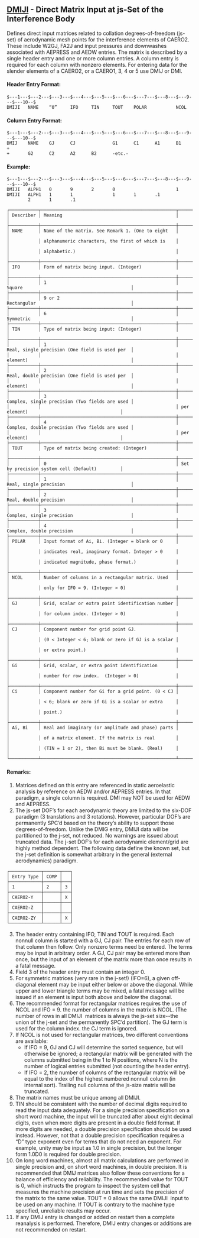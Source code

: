 ## [DMIJI](https://help.hexagonmi.com/bundle/MSC_Nastran_2022.4/page/Nastran_Combined_Book/qrg/bulkde/TOC.DMIJI.xhtml) - Direct Matrix Input at js-Set of the Interference Body

Defines direct input matrices related to collation degrees-of-freedom (js-set) of aerodynamic mesh points for the interference elements of CAERO2. These include W2GJ, FA2J and input pressures and downwashes associated with AEPRESS and AEDW entries. The matrix is described by a single header entry and one or more column entries. A column entry is required for each column with nonzero elements. For entering data for the slender elements of a CAERO2, or a CAERO1, 3, 4 or 5 use DMIJ or DMI.

#### Header Entry Format:

```nastran
$---1---$---2---$---3---$---4---$---5---$---6---$---7---$---8---$---9---$---10--$
DMIJI   NAME    “0”     IFO     TIN     TOUT    POLAR           NCOL            
```

#### Column Entry Format:

```nastran
$---1---$---2---$---3---$---4---$---5---$---6---$---7---$---8---$---9---$---10--$
DMIJ    NAME    GJ      CJ              G1      C1      A1      B1      +
+       G2      C2      A2      B2      -etc.-                    
```

#### Example:

```nastran
$---1---$---2---$---3---$---4---$---5---$---6---$---7---$---8---$---9---$---10--$
DMIJI   ALPH1   0       9       2       0                       1               
DMIJI   ALPH1   1       1               1       1       .1                      
        2       1       .1                                                      
```

```text
┌───────────┬───────────────────────────────────────────────────┬────────────────────────────────────────────────┐
│ Describer │ Meaning                                           │                                                │
├───────────┼───────────────────────────────────────────────────┼────────────────────────────────────────────────┤
│ NAME      │ Name of the matrix. See Remark 1. (One to eight   │                                                │
│           │ alphanumeric characters, the first of which is    │                                                │
│           │ alphabetic.)                                      │                                                │
├───────────┼───────────────────────────────────────────────────┼────────────────────────────────────────────────┤
│ IFO       │ Form of matrix being input. (Integer)             │                                                │
├───────────┼───────────────────────────────────────────────────┼────────────────────────────────────────────────┤
│           │ 1                                                 │ Square                                         │
├───────────┼───────────────────────────────────────────────────┼────────────────────────────────────────────────┤
│           │ 9 or 2                                            │ Rectangular                                    │
├───────────┼───────────────────────────────────────────────────┼────────────────────────────────────────────────┤
│           │ 6                                                 │ Symmetric                                      │
├───────────┼───────────────────────────────────────────────────┼────────────────────────────────────────────────┤
│ TIN       │ Type of matrix being input: (Integer)             │                                                │
├───────────┼───────────────────────────────────────────────────┼────────────────────────────────────────────────┤
│           │ 1                                                 │ Real, single precision (One field is used per  │
│           │                                                   │ element)                                       │
├───────────┼───────────────────────────────────────────────────┼────────────────────────────────────────────────┤
│           │ 2                                                 │ Real, double precision (One field is used per  │
│           │                                                   │ element)                                       │
├───────────┼───────────────────────────────────────────────────┼────────────────────────────────────────────────┤
│           │ 3                                                 │ Complex, single precision (Two fields are used │
│           │                                                   │ per element)                                   │
├───────────┼───────────────────────────────────────────────────┼────────────────────────────────────────────────┤
│           │ 4                                                 │ Complex, double precision (Two fields are used │
│           │                                                   │ per element)                                   │
├───────────┼───────────────────────────────────────────────────┼────────────────────────────────────────────────┤
│ TOUT      │ Type of matrix being created: (Integer)           │                                                │
├───────────┼───────────────────────────────────────────────────┼────────────────────────────────────────────────┤
│           │ 0                                                 │ Set by precision system cell (Default)         │
├───────────┼───────────────────────────────────────────────────┼────────────────────────────────────────────────┤
│           │ 1                                                 │ Real, single precision                         │
├───────────┼───────────────────────────────────────────────────┼────────────────────────────────────────────────┤
│           │ 2                                                 │ Real, double precision                         │
├───────────┼───────────────────────────────────────────────────┼────────────────────────────────────────────────┤
│           │ 3                                                 │ Complex, single precision                      │
├───────────┼───────────────────────────────────────────────────┼────────────────────────────────────────────────┤
│           │ 4                                                 │ Complex, double precision                      │
├───────────┼───────────────────────────────────────────────────┼────────────────────────────────────────────────┤
│ POLAR     │ Input format of Ai, Bi. (Integer = blank or 0     │                                                │
│           │ indicates real, imaginary format. Integer > 0     │                                                │
│           │ indicated magnitude, phase format.)               │                                                │
├───────────┼───────────────────────────────────────────────────┼────────────────────────────────────────────────┤
│ NCOL      │ Number of columns in a rectangular matrix. Used   │                                                │
│           │ only for IFO = 9. (Integer > 0)                   │                                                │
├───────────┼───────────────────────────────────────────────────┼────────────────────────────────────────────────┤
│ GJ        │ Grid, scalar or extra point identification number │                                                │
│           │ for column index. (Integer > 0)                   │                                                │
├───────────┼───────────────────────────────────────────────────┼────────────────────────────────────────────────┤
│ CJ        │ Component number for grid point GJ.               │                                                │
│           │ (0 < Integer < 6; blank or zero if GJ is a scalar │                                                │
│           │ or extra point.)                                  │                                                │
├───────────┼───────────────────────────────────────────────────┼────────────────────────────────────────────────┤
│ Gi        │ Grid, scalar, or extra point identification       │                                                │
│           │ number for row index.  (Integer > 0)              │                                                │
├───────────┼───────────────────────────────────────────────────┼────────────────────────────────────────────────┤
│ Ci        │ Component number for Gi for a grid point. (0 < CJ │                                                │
│           │ < 6; blank or zero if Gi is a scalar or extra     │                                                │
│           │ point.)                                           │                                                │
├───────────┼───────────────────────────────────────────────────┼────────────────────────────────────────────────┤
│ Ai, Bi    │ Real and imaginary (or amplitude and phase) parts │                                                │
│           │ of a matrix element. If the matrix is real        │                                                │
│           │ (TIN = 1 or 2), then Bi must be blank. (Real)     │                                                │
└───────────┴───────────────────────────────────────────────────┴────────────────────────────────────────────────┘
```

#### Remarks:

1. Matrices defined on this entry are referenced in static aeroelastic analysis by reference on AEDW and/or AEPRESS entries. In that paradigm, a single column is required. DMI may NOT be used for AEDW and AEPRESS.
2. The js-set DOF’s for each aerodynamic theory are limited to the six-DOF paradigm (3 translations and 3 rotations). However, particular DOF’s are permanently SPC’d based on the theory’s ability to support those degrees-of-freedom. Unlike the DMIG entry, DMIJI data will be partitioned to the j-set, not reduced. No warnings are issued about truncated data. The j-set DOF’s for each aerodynamic element/grid are highly method dependent. The following data define the known set, but the j-set definition is somewhat arbitrary in the general (external aerodynamics) paradigm.

```text
┌────────────┬──────┬───┐
│ Entry Type │ COMP │   │
├────────────┼──────┼───┤
│ 1          │ 2    │ 3 │
├────────────┼──────┼───┤
│ CAERO2-Y   │      │ X │
├────────────┼──────┼───┤
│ CAERO2-Z   │      │   │
├────────────┼──────┼───┤
│ CAERO2-ZY  │      │ X │
└────────────┴──────┴───┘
```

3. The header entry containing IFO, TIN and TOUT is required. Each nonnull column is started with a GJ, CJ pair. The entries for each row of that column then follow. Only nonzero terms need be entered. The terms may be input in arbitrary order. A GJ, CJ pair may be entered more than once, but the input of an element of the matrix more than once results in a fatal message.
4. Field 3 of the header entry must contain an integer 0.
5. For symmetric matrices (very rare in the j-set!) (IFO=6), a given off-diagonal element may be input either below or above the diagonal. While upper and lower triangle terms may be mixed, a fatal message will be issued if an element is input both above and below the diagonal.
6. The recommended format for rectangular matrices requires the use of NCOL and IFO = 9. the number of columns in the matrix is NCOL. (The number of rows in all  DMIJI  matrices is always the js-set size--the union of the j-set and the permanently SPC’d partition). The GJ term is used for the column index. the CJ term is ignored.
7. If NCOL is not used for rectangular matrices, two different conventions are available:
     - If IFO = 9, GJ and CJ will determine the sorted sequence, but will otherwise be ignored; a rectangular matrix will be generated with the columns submitted being in the 1 to N positions, where N is the number of logical entries submitted (not counting the header entry).
     - If IFO = 2, the number of columns of the rectangular matrix will be equal to the index of the highest numbered nonnull column (in internal sort). Trailing null columns of the js-size matrix will be truncated.
8. The matrix names must be unique among all DMIJI.
9. TIN should be consistent with the number of decimal digits required to read the input data adequately. For a single precision specification on a short word machine, the input will be truncated after about eight decimal digits, even when more digits are present in a double field format. If more digits are needed, a double precision specification should be used instead. However, not that a double precision specification requires a “D” type exponent even for terms that do not need an exponent. For example, unity may be input as 1.0 in single precision, but the longer form 1.0D0 is required for double precision.
10. On long word machines, almost all matrix calculations are performed in single precision and, on short word machines, in double precision. It is recommended that DMIJ matrices also follow these conventions for a balance of efficiency and reliability. The recommended value for TOUT is 0, which instructs the program to inspect the system cell that measures the machine precision at run time and sets the precision of the matrix to the same value. TOUT = 0 allows the same  DMIJI  input to be used on any machine. If TOUT is contrary to the machine type specified, unreliable results may occur.
11. If any DMIJ entry is changed or added on restart then a complete reanalysis is performed. Therefore, DMIJ entry changes or additions are not recommended on restart.
